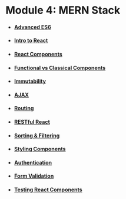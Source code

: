 # Module 4: MERN Stack

* #### [Advanced ES6](advanced-es6.md)
* #### [Intro to React](intro-to-react.md)
* #### [React Components](react-components.md)
* #### [Functional vs Classical Components](functional-vs-classical-components.md)
* #### [Immutability](immutability.md)
* #### [AJAX](react-ajax.md)
* #### [Routing](react-routing.md)
* #### [RESTful React](restful-react.md)
* #### [Sorting & Filtering](sorting-filtering.md)
* #### [Styling Components](styling-components.md)
* #### [Authentication](authentication.md)
* #### [Form Validation](form-validation.md)
* #### [Testing React Components](testing-react-components.md)

